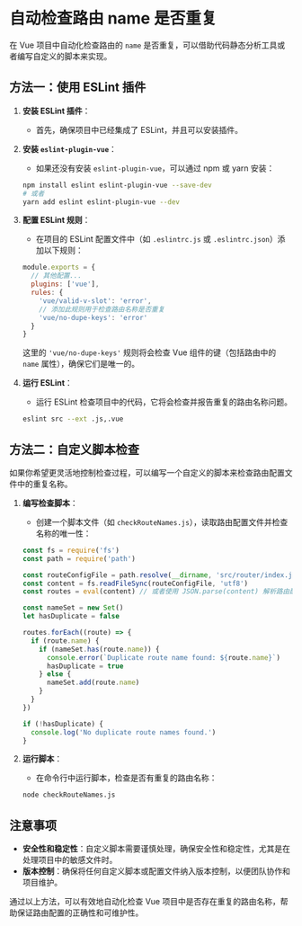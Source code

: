 # 自动检查路由 name 是否重复

在 Vue 项目中自动化检查路由的 `name` 是否重复，可以借助代码静态分析工具或者编写自定义的脚本来实现。

## 方法一：使用 ESLint 插件

1. **安装 ESLint 插件**：

   - 首先，确保项目中已经集成了 ESLint，并且可以安装插件。

2. **安装 `eslint-plugin-vue`**：

   - 如果还没有安装 `eslint-plugin-vue`，可以通过 npm 或 yarn 安装：

   ```bash
   npm install eslint eslint-plugin-vue --save-dev
   # 或者
   yarn add eslint eslint-plugin-vue --dev
   ```

3. **配置 ESLint 规则**：

   - 在项目的 ESLint 配置文件中（如 `.eslintrc.js` 或 `.eslintrc.json`）添加以下规则：

   ```javascript
   module.exports = {
     // 其他配置...
     plugins: ['vue'],
     rules: {
       'vue/valid-v-slot': 'error',
       // 添加此规则用于检查路由名称是否重复
       'vue/no-dupe-keys': 'error'
     }
   }
   ```

   这里的 `'vue/no-dupe-keys'` 规则将会检查 Vue 组件的键（包括路由中的 `name` 属性），确保它们是唯一的。

4. **运行 ESLint**：

   - 运行 ESLint 检查项目中的代码，它将会检查并报告重复的路由名称问题。

   ```bash
   eslint src --ext .js,.vue
   ```

## 方法二：自定义脚本检查

如果你希望更灵活地控制检查过程，可以编写一个自定义的脚本来检查路由配置文件中的重复名称。

1. **编写检查脚本**：

   - 创建一个脚本文件（如 `checkRouteNames.js`），读取路由配置文件并检查名称的唯一性：

   ```javascript
   const fs = require('fs')
   const path = require('path')

   const routeConfigFile = path.resolve(__dirname, 'src/router/index.js') // 路由配置文件路径
   const content = fs.readFileSync(routeConfigFile, 'utf8')
   const routes = eval(content) // 或者使用 JSON.parse(content) 解析路由配置

   const nameSet = new Set()
   let hasDuplicate = false

   routes.forEach((route) => {
     if (route.name) {
       if (nameSet.has(route.name)) {
         console.error(`Duplicate route name found: ${route.name}`)
         hasDuplicate = true
       } else {
         nameSet.add(route.name)
       }
     }
   })

   if (!hasDuplicate) {
     console.log('No duplicate route names found.')
   }
   ```

2. **运行脚本**：

   - 在命令行中运行脚本，检查是否有重复的路由名称：

   ```bash
   node checkRouteNames.js
   ```

## 注意事项

- **安全性和稳定性**：自定义脚本需要谨慎处理，确保安全性和稳定性，尤其是在处理项目中的敏感文件时。
- **版本控制**：确保将任何自定义脚本或配置文件纳入版本控制，以便团队协作和项目维护。

通过以上方法，可以有效地自动化检查 Vue 项目中是否存在重复的路由名称，帮助保证路由配置的正确性和可维护性。
